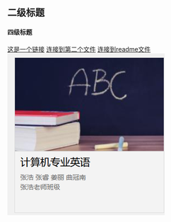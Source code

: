 ## 二级标题
#### 四级标题
[这是一个链接](https://www.baidu.com)
[连接到第二个文件](test.md)
[连接到readme文件](README.md)
![alt this is a picture](pic.png)
